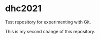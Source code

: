 # dhc2021
Test repository for experimenting with Git.

This is my second change of this repository.
